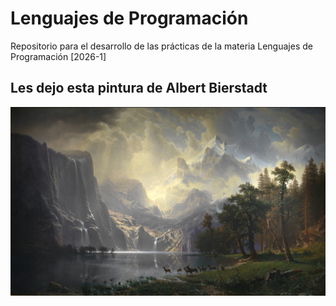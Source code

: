 # Lenguajes de Programación
Repositorio para el desarrollo de las prácticas de la materia Lenguajes de Programación [2026-1]


## Les dejo esta pintura de Albert Bierstadt
![<3](lol/biersdat.jpg)
